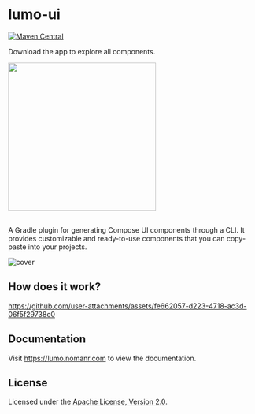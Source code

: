# lumo-ui

[![Maven Central](https://img.shields.io/maven-central/v/com.nomanr/lumo)](https://search.maven.org/artifact/com.nomanr/lumo)

Download the app to explore all components.

<a href="https://lumo.nomanr.com/lumo-ui.apk">
  <img src="https://github.com/user-attachments/assets/8b9a79c4-5854-400b-96b9-6050809b4e8b" width="300">
</a>

<br>
<br>

A Gradle plugin for generating Compose UI components through a CLI. It provides customizable and ready-to-use components that you can copy-paste into your projects.

![cover](https://github.com/user-attachments/assets/2fd3d27f-7cea-4b64-a9d7-16313d772402)

## How does it work?

https://github.com/user-attachments/assets/fe662057-d223-4718-ac3d-06f5f29738c0

## Documentation

Visit https://lumo.nomanr.com to view the documentation.

## License

Licensed under the [Apache License, Version 2.0](http://www.apache.org/licenses/LICENSE-2.0).
